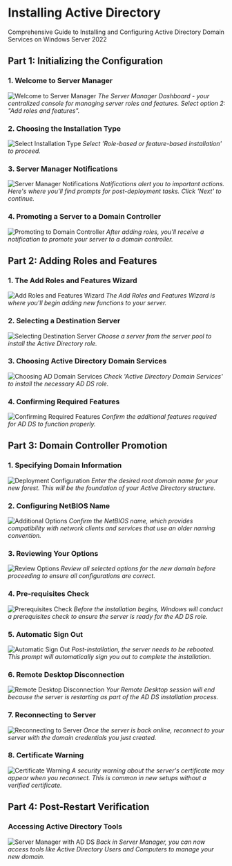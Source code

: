 # Installing Active Directory
Comprehensive Guide to Installing and Configuring Active Directory Domain Services on Windows Server 2022

## Part 1: Initializing the Configuration

### 1. Welcome to Server Manager
![Welcome to Server Manager](https://github.com/KLavallais/KLavallais/blob/main/images/Screenshot_01.png?raw=true)
*The Server Manager Dashboard - your centralized console for managing server roles and features. Select option 2: "Add roles and features".*

### 2. Choosing the Installation Type
![Select Installation Type](https://github.com/KLavallais/KLavallais/blob/main/images/Screenshot_02.png?raw=true)
*Select 'Role-based or feature-based installation' to proceed.*

### 3. Server Manager Notifications
![Server Manager Notifications](https://github.com/KLavallais/KLavallais/blob/main/images/Screenshot_03.png?raw=true)
*Notifications alert you to important actions. Here's where you'll find prompts for post-deployment tasks. Click 'Next' to continue.*

### 4. Promoting a Server to a Domain Controller
![Promoting to Domain Controller](https://github.com/KLavallais/KLavallais/blob/main/images/Screenshot_04.png?raw=true)
*After adding roles, you'll receive a notification to promote your server to a domain controller.*

## Part 2: Adding Roles and Features

### 1. The Add Roles and Features Wizard
![Add Roles and Features Wizard](https://github.com/KLavallais/KLavallais/blob/main/images/Screenshot_05.png?raw=true)
*The Add Roles and Features Wizard is where you'll begin adding new functions to your server.*

### 2. Selecting a Destination Server
![Selecting Destination Server](https://github.com/KLavallais/KLavallais/blob/main/images/Screenshot_06.png?raw=true)
*Choose a server from the server pool to install the Active Directory role.*

### 3. Choosing Active Directory Domain Services
![Choosing AD Domain Services](https://github.com/KLavallais/KLavallais/blob/main/images/Screenshot_07.png?raw=true)
*Check 'Active Directory Domain Services' to install the necessary AD DS role.*

### 4. Confirming Required Features
![Confirming Required Features](https://github.com/KLavallais/KLavallais/blob/main/images/Screenshot_08.png?raw=true)
*Confirm the additional features required for AD DS to function properly.*

## Part 3: Domain Controller Promotion

### 1. Specifying Domain Information
![Deployment Configuration](https://github.com/KLavallais/KLavallais/blob/main/images/Screenshot_09.png?raw=true)
*Enter the desired root domain name for your new forest. This will be the foundation of your Active Directory structure.*

### 2. Configuring NetBIOS Name
![Additional Options](https://github.com/KLavallais/KLavallais/blob/main/images/Screenshot_10.png?raw=true)
*Confirm the NetBIOS name, which provides compatibility with network clients and services that use an older naming convention.*

### 3. Reviewing Your Options
![Review Options](https://github.com/KLavallais/KLavallais/blob/main/images/Screenshot_11.png?raw=true)
*Review all selected options for the new domain before proceeding to ensure all configurations are correct.*

### 4. Pre-requisites Check
![Prerequisites Check](https://github.com/KLavallais/KLavallais/blob/main/images/Screenshot_12.png?raw=true)
*Before the installation begins, Windows will conduct a prerequisites check to ensure the server is ready for the AD DS role.*

### 5. Automatic Sign Out
![Automatic Sign Out](https://github.com/KLavallais/KLavallais/blob/main/images/Screenshot_13.png?raw=true)
*Post-installation, the server needs to be rebooted. This prompt will automatically sign you out to complete the installation.*

### 6. Remote Desktop Disconnection
![Remote Desktop Disconnection](https://github.com/KLavallais/KLavallais/blob/main/images/Screenshot_14.png?raw=true)
*Your Remote Desktop session will end because the server is restarting as part of the AD DS installation process.*

### 7. Reconnecting to Server
![Reconnecting to Server](https://github.com/KLavallais/KLavallais/blob/main/images/Screenshot_15.png?raw=true)
*Once the server is back online, reconnect to your server with the domain credentials you just created.*

### 8. Certificate Warning
![Certificate Warning](https://github.com/KLavallais/KLavallais/blob/main/images/Screenshot_16.png?raw=true)
*A security warning about the server's certificate may appear when you reconnect. This is common in new setups without a verified certificate.*

## Part 4: Post-Restart Verification

### Accessing Active Directory Tools
![Server Manager with AD DS](https://github.com/KLavallais/KLavallais/blob/main/images/Screenshot_17.png?raw=true)
*Back in Server Manager, you can now access tools like Active Directory Users and Computers to manage your new domain.*


